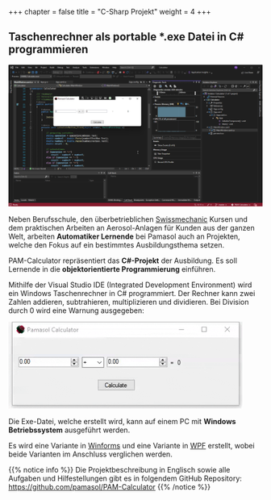 +++
chapter = false
title = "C-Sharp Projekt"
weight = 4
+++

## Taschenrechner als portable *.exe Datei in C# programmieren

![Visual Studio 2022](images/visual-studio-2022-pam-calculator.de.png)

Neben Berufsschule, den überbetrieblichen [Swissmechanic](https://www.swissmechanic.ch/) Kursen und dem praktischen Arbeiten an Aerosol-Anlagen für Kunden aus der ganzen Welt, arbeiten **Automatiker Lernende** bei Pamasol auch an Projekten, welche den Fokus auf ein bestimmtes Ausbildungsthema setzen.

PAM-Calculator repräsentiert das **C#-Projekt** der Ausbildung. Es soll Lernende in die **objektorientierte Programmierung** einführen.

Mithilfe der Visual Studio IDE (Integrated Development Environment) wird ein Windows Taschenrechner in C# programmiert. Der Rechner kann zwei Zahlen addieren, subtrahieren, multiplizieren und dividieren. Bei Division durch 0 wird eine Warnung ausgegeben:

![WinForms Demo](images/pam-calculator_winforms_demo.de.gif)

Die Exe-Datei, welche erstellt wird, kann auf einem PC mit **Windows Betriebssystem** ausgeführt werden.

Es wird eine Variante in [Winforms](https://de.wikipedia.org/wiki/Windows_Forms) und eine Variante in [WPF](https://de.wikipedia.org/wiki/Windows_Presentation_Foundation) erstellt, wobei beide Varianten im Anschluss verglichen werden.

{{% notice info %}}
Die Projektbeschreibung in Englisch sowie alle Aufgaben und Hilfestellungen gibt es in folgendem GitHub Repository: https://github.com/pamasol/PAM-Calculator
{{% /notice %}}
